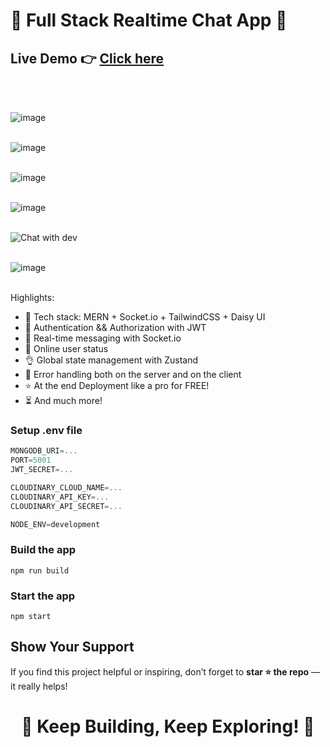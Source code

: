 # 💬 Full Stack Realtime Chat App 💬


 <h2>Live Demo 👉 <a href="https://full-stack-real-time-chat-app-j6gc.onrender.com/">Click here</a></h2><br><br>


![image](https://github.com/user-attachments/assets/2833375a-1dcd-4a46-ab8b-626dd05063f4)<br><br>

![image](https://github.com/user-attachments/assets/7ab9be1b-d0c6-4657-b84c-06bd45b8f2d8)<br><br>

![image](https://github.com/user-attachments/assets/aa8fd4c0-244d-40c5-b870-96b129798af3)<br><br>

![image](https://github.com/user-attachments/assets/5b2e68f4-623d-453a-aee9-cd53d235e19d)<br><br>

![Chat with dev](https://github.com/user-attachments/assets/d260c862-50b3-4f21-8fd9-96acceb3263c)<br><br>

![image](https://github.com/user-attachments/assets/bc9d44be-b9ad-4b74-9b88-13941966028d)<br><br>

Highlights:

- 🌟 Tech stack: MERN + Socket.io + TailwindCSS + Daisy UI
- 🎃 Authentication && Authorization with JWT
- 👾 Real-time messaging with Socket.io
- 🚀 Online user status
- 👌 Global state management with Zustand
- 🐞 Error handling both on the server and on the client
- ⭐ At the end Deployment like a pro for FREE!
- ⏳ And much more!

### Setup .env file

```js
MONGODB_URI=...
PORT=5001
JWT_SECRET=...

CLOUDINARY_CLOUD_NAME=...
CLOUDINARY_API_KEY=...
CLOUDINARY_API_SECRET=...

NODE_ENV=development
```

### Build the app

```shell
npm run build
```

### Start the app

```shell
npm start
```


<h2>Show Your Support</h2>

If you find this project helpful or inspiring, don’t forget to **star ⭐️ the repo** — it really helps!

<h1 align="center">💬 Keep Building, Keep Exploring! 💬</h1>

